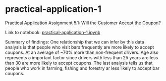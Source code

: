 # practical-application-1
Practical Application Assignment 5.1: Will the Customer Accept the Coupon?

Link to notebook: [practical-application-1.ipynb](https://github.com/mtAndrade/practical-application-1/blob/main/prompt.ipynb)


Summary of findings: 
One relationship that we can infer by this data analysis is that people who visit bars frequently are more likely to accept coupons. At an average of ~70% more than non-frequent drivers.
Age also represents a important factor since drivers with less than 25 years are less than 30 are more likely to accept coupons.
The last analysis tells us that people who work in farming, fishing and forestry ar less likely to accept bar coupons.
